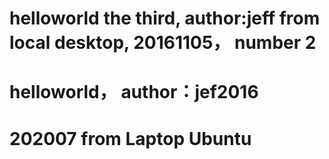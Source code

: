 # helloworld the third, author:jeff from local desktop, 20161105， number 2
# helloworld， author：jef2016

# 202007 from Laptop Ubuntu
